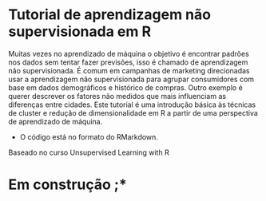 # Tutorial de aprendizagem não supervisionada em R

Muitas vezes no aprendizado de máquina o objetivo é encontrar padrões nos dados sem tentar fazer previsões, isso é chamado de aprendizagem não supervisionada. É comum em campanhas de marketing direcionadas usar a aprendizagem não supervisionada para agrupar consumidores com base em dados demográficos e histórico de compras. Outro exemplo é querer descrever os fatores não medidos que mais influenciam as diferenças entre cidades. Este tutorial é uma introdução básica às técnicas de cluster e redução de dimensionalidade em R a partir de uma perspectiva de aprendizado de máquina.

* O código está no formato do RMarkdown.

Baseado no curso Unsupervised Learning with R

# Em construção ;*

